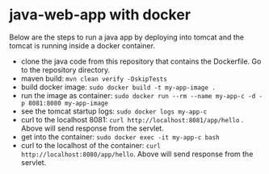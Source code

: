 # java-web-app with docker

Below are the steps to run a java app by deploying into tomcat and the tomcat is running inside a docker container.

* clone the java code from this repository that contains the Dockerfile. Go to the repository directory.
* maven build: `mvn clean verify -DskipTests`
* build docker image: `sudo docker build -t my-app-image .`
* run the image as container: `sudo docker run --rm --name my-app-c -d -p 8081:8080 my-app-image`
* see the tomcat startup logs: `sudo docker logs my-app-c`
* curl to the localhost 8081: `curl http://localhost:8081/app/hello` . Above will send response from the servlet.
* get into the container: `sudo docker exec -it my-app-c bash`
* curl to the localhost of the container: `curl http://localhost:8080/app/hello`. Above will send response from the servlet.
